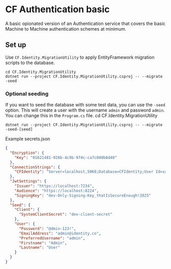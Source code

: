 # CF Authentication basic
A basic opionated version of an Authentication service that covers the basic Machine to Machine authentication 
schemes at minimum.

## Set up

Use `CF.Identity.MigrationUtility` to apply EntityFramework migration scripts to the database.

```
cd CF.Identity.MigrationUtility
dotnet run --project CF.Identity.MigrationUtility.csproj -- --migrate -seed
```

### Optional seeding
If you want to seed the database with some test data, you can use the `-seed` option. This will create a user with the username `admin` and password `admin`. You can change this in the `Program.cs` file.
cd CF.Identity.MigrationUtility
```
dotnet run --project CF.Identity.MigrationUtility.csproj -- --migrate -seed-[seed]
```

Example secrets.json
```json
{
  "Encryption": {
    "Key": "01621481-926b-4c9b-974c-ca7c040b8d40"
  },
  "ConnectionStrings": {
    "CFIdentity": "Server=localhost,5060;Database=CFIdentity;User Id=sa;Password=<password>;MultipleActiveResultSets=true;TrustServerCertificate=true"
  },
  "JwtSettings": {
    "Issuer": "https://localhost:7234",
    "Audience": "https://localhost:8224",
    "SigningKey": "dev-Only-Signing-Key_thatIsSecureEnough!2025"
  },
  "Seed": {
    "Client": {
      "SystemClientSecret": "dev-client-secret"
    },
    "User": {
      "Password": "@dmin-123!",
      "EmailAddress": "admin@identity.co",
      "PreferredUsername": "admin",
      "Firstname": "Admin",
      "Lastname": "User"
    }
  }
}
```

